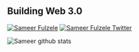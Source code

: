 <h2> Building Web 3.0 </h2>
    
[![Sameer Fulzele](https://img.shields.io/badge/LinkedIn-0077B5?style=for-the-badge&logo=linkedin&logoColor=white)](https://www.linkedin.com/in/sameer-fulzele/)
[![Sameer Fulzele Twitter](https://img.shields.io/badge/Twitter-1DA1F2?style=for-the-badge&logo=twitter&logoColor=white)](https://twitter.com/sameerfulzele1)
<!-- This is using base64 encoded image. If you have a small image, you can upload the base64 version of it :D https://www.base64-image.de/ -->

<!-- I'm an avid Smart Contract/Blockchain Software Engineer.
 -->

![Sameer github stats](https://github-readme-stats.vercel.app/api?username=sameerfulzele&theme=radical&show_icons=true&count_private=true)

<!-- 
![Sameer Repos Stats](https://github-profile-summary-cards.vercel.app/api/cards/repos-per-language?username=sameerfulzele&theme=solarized_dark)

![Sameer Commit Stats](https://github-profile-summary-cards.vercel.app/api/cards/most-commit-language?username=sameerfulzele&theme=solarized_dark) -->


<!-- ![Sameer Summary](https://github-profile-summary-cards.vercel.app/api/cards/profile-details?username=sameerfulzele&theme=solarized_dark) -->
